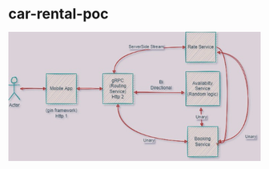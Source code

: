 # car-rental-poc

![alt text](https://github.com/nitinjangam/car-rental-poc/blob/main/CarApp.jpg?raw=true)
